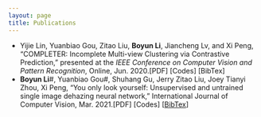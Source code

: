 ```yaml
---
layout: page
title: Publications
---
```


* Yijie Lin, Yuanbiao Gou, Zitao Liu, **Boyun Li**, Jiancheng Lv, and Xi Peng, “COMPLETER: Incomplete Multi-view Clustering via Contrastive Prediction,” presented at the *IEEE Conference on Computer Vision and Pattern Recognition*, Online, Jun. 2020.[PDF] [Codes] [BibTex]
* **Boyun Li**#, Yuanbiao Gou#, Shuhang Gu, Jerry Zitao Liu, Joey Tianyi Zhou, Xi Peng, “You only look yourself: Unsupervised and untrained single image dehazing neural network,” International Journal of Computer Vision, Mar. 2021.[PDF] [Codes] [[BibTex](http://pengxi.me/wp-content/uploads/2021/02/2021-IJCV.txt)]



